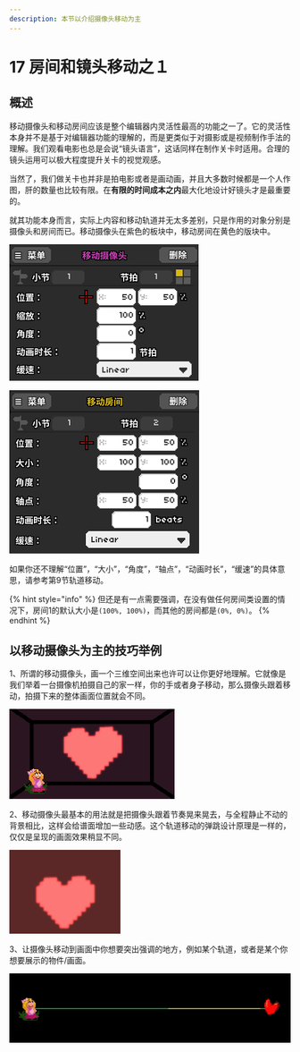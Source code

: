 ```yaml
---
description: 本节以介绍摄像头移动为主
---
```


# 17 房间和镜头移动之１

## 概述 <a id="1"></a>

移动摄像头和移动房间应该是整个编辑器内灵活性最高的功能之一了。它的灵活性本身并不是基于对编辑器功能的理解的，而是更类似于对摄影或是视频制作手法的理解。我们观看电影也总是会说“镜头语言”，这话同样在制作关卡时适用。合理的镜头运用可以极大程度提升关卡的视觉观感。


当然了，我们做关卡也并非是拍电影或者是画动画，并且大多数时候都是一个人作图，肝的数量也比较有限。在**有限的时间成本之内**最大化地设计好镜头才是最重要的。

就其功能本身而言，实际上内容和移动轨道并无太多差别，只是作用的对象分别是摄像头和房间而已。移动摄像头在紫色的板块中，移动房间在黄色的版块中。

![&#x79FB;&#x52A8;&#x6444;&#x50CF;&#x5934;&#x7684;&#x8BBE;&#x7F6E;&#x754C;&#x9762;](.gitbook/assets/17-1.png)

![&#x79FB;&#x52A8;&#x623F;&#x95F4;&#x7684;&#x8BBE;&#x7F6E;&#x754C;&#x9762;](.gitbook/assets/17-2.png)

如果你还不理解“位置”，“大小”，“角度”，“轴点”，“动画时长”，“缓速”的具体意思，请参考第9节轨道移动。

{% hint style="info" %}
但还是有一点需要强调，在没有做任何房间类设置的情况下，房间1的默认大小是`(100%, 100%)`，而其他的房间都是`(0%, 0%)`。
{% endhint %}

## 以移动摄像头为主的技巧举例 <a id="2"></a>

1、所谓的移动摄像头，画一个三维空间出来也许可以让你更好地理解。它就像是我们举着一台摄像机拍摄自己的家一样，你的手或者身子移动，那么摄像头跟着移动，拍摄下来的整体画面位置就会不同。

![&#x62CD;&#x6444;&#x623F;&#x95F4;&#x91CC;&#x7684;&#x7231;&#x5FC3;&#x548C;&#x5C0F;&#x5973;&#x5B69;](.gitbook/assets/17-5.gif)

2、移动摄像头最基本的用法就是把摄像头跟着节奏晃来晃去，与全程静止不动的背景相比，这样会给谱面增加一些动感。这个轨道移动的弹跳设计原理是一样的，仅仅是呈现的画面效果稍显不同。

![&#x79FB;&#x52A8;&#x6444;&#x50CF;&#x5934;&#x8BA9;&#x6F02;&#x6D6E;&#x4E4B;&#x5FC3;&#x8DF3;&#x52A8;&#x8D77;&#x6765;](.gitbook/assets/17-3.gif)

3、让摄像头移动到画面中你想要突出强调的地方，例如某个轨道，或者是某个你想要展示的物件/画面。

![&#x79FB;&#x52A8;&#x6444;&#x50CF;&#x5934;&#x8BA9;&#x955C;&#x5934;&#x8DDF;&#x7740;&#x5FC3;&#x8DF3;&#x79FB;&#x52A8;](.gitbook/assets/17-4.gif)


